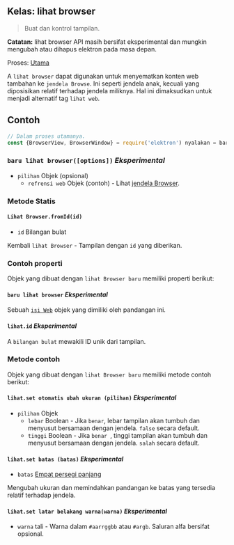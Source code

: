 ## Kelas: lihat browser

> Buat dan kontrol tampilan.

**Catatan:** lihat browser API masih bersifat eksperimental dan mungkin mengubah atau dihapus elektron pada masa depan.

Proses: [Utama](../glossary.md#main-process)

A `lihat browser` dapat digunakan untuk menyematkan konten web tambahan ke `jendela Browse`. Ini seperti jendela anak, kecuali yang diposisikan relatif terhadap jendela miliknya. Hal ini dimaksudkan untuk menjadi alternatif tag `lihat web`.

## Contoh

```javascript
// Dalam proses utamanya.
const {BrowserView, BrowserWindow} = require('elektron') nyalakan = baru BrowserWindow ({width: 800, height: 600}) win.on('tertutup', () => {mut = null}) = BrowserView baru ({webPreferences: {nodeIntegration: false}}) win.setBrowserView (view) view.setBounds ({x: 0, y: 0, lebar: tinggi 300,: 300 }) view.webContents.loadURL('https://electron.atom.io')
```

### `baru lihat browser([options])` *Eksperimental*

* `pilihan` Objek (opsional) 
  * `refrensi web` Objek (contoh) - Lihat [jendela Browser](browser-window.md).

### Metode Statis

#### `Lihat Browser.fromId(id)`

* `id` Bilangan bulat

Kembali `lihat Browser` - Tampilan dengan `id` yang diberikan.

### Contoh properti

Objek yang dibuat dengan `lihat Browser baru` memiliki properti berikut:

#### `baru lihat browser` *Eksperimental*

Sebuah [`isi Web`](web-contents.md) objek yang dimiliki oleh pandangan ini.

#### `lihat.id` *Eksperimental*

A `bilangan bulat` mewakili ID unik dari tampilan.

### Metode contoh

Objek yang dibuat dengan `lihat Browser baru` memiliki metode contoh berikut:

#### `lihat.set otomatis ubah ukuran (pilihan)` *Eksperimental*

* `pilihan` Objek 
  * `lebar` Boolean - Jika `benar`, lebar tampilan akan tumbuh dan menyusut bersamaan dengan jendela. `false` secara default.
  * `tinggi` Boolean - Jika `benar `, tinggi tampilan akan tumbuh dan menyusut bersamaan dengan jendela. `salah` secara default.

#### `lihat.set batas (batas)` *Eksperimental*

* `batas` [Empat persegi panjang](structures/rectangle.md)

Mengubah ukuran dan memindahkan pandangan ke batas yang tersedia relatif terhadap jendela.

#### `lihat.set latar belakang warna(warna)` *Eksperimental*

* `warna` tali - Warna dalam `#aarrggbb` atau `#argb`. Saluran alfa bersifat opsional.
